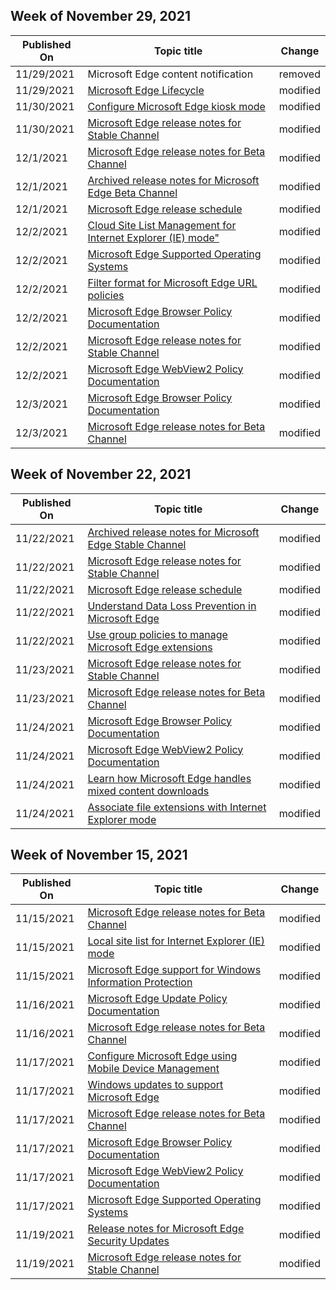 <!-- This file is generated automatically each week. Changes made to this file will be overwritten.-->



## Week of November 29, 2021


| Published On |Topic title | Change |
|------|------------|--------|
| 11/29/2021 | Microsoft Edge content notification | removed |
| 11/29/2021 | [Microsoft Edge Lifecycle](/DeployEdge/microsoft-edge-support-lifecycle) | modified |
| 11/30/2021 | [Configure Microsoft Edge kiosk mode](/DeployEdge/microsoft-edge-configure-kiosk-mode) | modified |
| 11/30/2021 | [Microsoft Edge release notes for Stable Channel](/DeployEdge/microsoft-edge-relnote-stable-channel) | modified |
| 12/1/2021 | [Microsoft Edge release notes for Beta Channel](/DeployEdge/microsoft-edge-relnote-beta-channel) | modified |
| 12/1/2021 | [Archived release notes for Microsoft Edge Beta Channel](/DeployEdge/microsoft-edge-relnote-archive-beta-channel) | modified |
| 12/1/2021 | [Microsoft Edge release schedule](/DeployEdge/microsoft-edge-release-schedule) | modified |
| 12/2/2021 | [Cloud Site List Management for Internet Explorer (IE) mode"](/DeployEdge/edge-ie-mode-cloud-site-list-mgmt) | modified |
| 12/2/2021 | [Microsoft Edge Supported Operating Systems](/DeployEdge/microsoft-edge-supported-operating-systems) | modified |
| 12/2/2021 | [Filter format for Microsoft Edge URL policies](/DeployEdge/edge-learnmmore-url-list-filter%20format) | modified |
| 12/2/2021 | [Microsoft Edge Browser Policy Documentation](/DeployEdge/microsoft-edge-policies) | modified |
| 12/2/2021 | [Microsoft Edge release notes for Stable Channel](/DeployEdge/microsoft-edge-relnote-stable-channel) | modified |
| 12/2/2021 | [Microsoft Edge WebView2 Policy Documentation](/DeployEdge/microsoft-edge-webview-policies) | modified |
| 12/3/2021 | [Microsoft Edge Browser Policy Documentation](/DeployEdge/microsoft-edge-policies) | modified |
| 12/3/2021 | [Microsoft Edge release notes for Beta Channel](/DeployEdge/microsoft-edge-relnote-beta-channel) | modified |


## Week of November 22, 2021


| Published On |Topic title | Change |
|------|------------|--------|
| 11/22/2021 | [Archived release notes for Microsoft Edge Stable Channel](/DeployEdge/microsoft-edge-relnote-archive-stable-channel) | modified |
| 11/22/2021 | [Microsoft Edge release notes for Stable Channel](/DeployEdge/microsoft-edge-relnote-stable-channel) | modified |
| 11/22/2021 | [Microsoft Edge release schedule](/DeployEdge/microsoft-edge-release-schedule) | modified |
| 11/22/2021 | [Understand Data Loss Prevention in Microsoft Edge](/DeployEdge/microsoft-edge-security-dlp) | modified |
| 11/22/2021 | [Use group policies to manage Microsoft Edge extensions](/DeployEdge/microsoft-edge-manage-extensions-policies) | modified |
| 11/23/2021 | [Microsoft Edge release notes for Stable Channel](/DeployEdge/microsoft-edge-relnote-stable-channel) | modified |
| 11/23/2021 | [Microsoft Edge release notes for Beta Channel](/DeployEdge/microsoft-edge-relnote-beta-channel) | modified |
| 11/24/2021 | [Microsoft Edge Browser Policy Documentation](/DeployEdge/microsoft-edge-policies) | modified |
| 11/24/2021 | [Microsoft Edge WebView2 Policy Documentation](/DeployEdge/microsoft-edge-webview-policies) | modified |
| 11/24/2021 | [Learn how Microsoft Edge handles mixed content downloads](/DeployEdge/edge-learnmore-mixed-content-downloads) | modified |
| 11/24/2021 | [Associate file extensions with Internet Explorer mode](/DeployEdge/edge-ie-mode-add-guidance-filetype-associations) | modified |


## Week of November 15, 2021


| Published On |Topic title | Change |
|------|------------|--------|
| 11/15/2021 | [Microsoft Edge release notes for Beta Channel](/DeployEdge/microsoft-edge-relnote-beta-channel) | modified |
| 11/15/2021 | [Local site list for Internet Explorer (IE) mode](/DeployEdge/edge-ie-mode-local-site-list) | modified |
| 11/15/2021 | [Microsoft Edge support for Windows Information Protection](/DeployEdge/microsoft-edge-security-windows-information-protection) | modified |
| 11/16/2021 | [Microsoft Edge Update Policy Documentation](/DeployEdge/microsoft-edge-update-policies) | modified |
| 11/16/2021 | [Microsoft Edge release notes for Beta Channel](/DeployEdge/microsoft-edge-relnote-beta-channel) | modified |
| 11/17/2021 | [Configure Microsoft Edge using Mobile Device Management](/DeployEdge/configure-edge-with-mdm) | modified |
| 11/17/2021 | [Windows updates to support Microsoft Edge](/DeployEdge/microsoft-edge-sysupdate-windows-updates) | modified |
| 11/17/2021 | [Microsoft Edge release notes for Beta Channel](/DeployEdge/microsoft-edge-relnote-beta-channel) | modified |
| 11/17/2021 | [Microsoft Edge Browser Policy Documentation](/DeployEdge/microsoft-edge-policies) | modified |
| 11/17/2021 | [Microsoft Edge WebView2 Policy Documentation](/DeployEdge/microsoft-edge-webview-policies) | modified |
| 11/17/2021 | [Microsoft Edge Supported Operating Systems](/DeployEdge/microsoft-edge-supported-operating-systems) | modified |
| 11/19/2021 | [Release notes for Microsoft Edge Security Updates](/DeployEdge/microsoft-edge-relnotes-security) | modified |
| 11/19/2021 | [Microsoft Edge release notes for Stable Channel](/DeployEdge/microsoft-edge-relnote-stable-channel) | modified |
